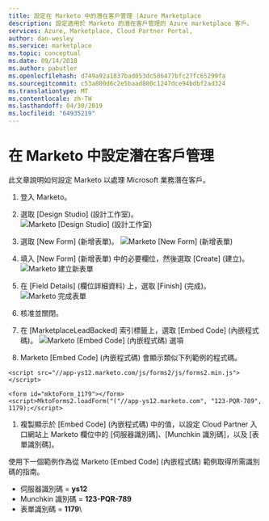 ```yaml
---
title: 設定在 Marketo 中的潛在客戶管理 |Azure Marketplace
description: 設定適用於 Marketo 的潛在客戶管理的 Azure marketplace 客戶。
services: Azure, Marketplace, Cloud Partner Portal,
author: dan-wesley
ms.service: marketplace
ms.topic: conceptual
ms.date: 09/14/2018
ms.author: pabutler
ms.openlocfilehash: d749a92a1837bad053dc586477bfc27fc65299fa
ms.sourcegitcommit: c53a800d6c2e5baad800c1247dce94bdbf2ad324
ms.translationtype: MT
ms.contentlocale: zh-TW
ms.lasthandoff: 04/30/2019
ms.locfileid: "64935219"
---
```

# <a name="configure-lead-management-in-marketo"></a>在 Marketo 中設定潛在客戶管理

此文章說明如何設定 Marketo 以處理 Microsoft 業務潛在客戶。

1. 登入 Marketo。
2. 選取 [Design Studio] \(設計工作室\)。
    ![Marketo [Design Studio] \(設計工作室\)](./media/cloud-partner-portal-lead-management-instructions-marketo/marketo1.png)

3.  選取 [New Form] \(新增表單\)。
    ![Marketo [New Form] \(新增表單\)](./media/cloud-partner-portal-lead-management-instructions-marketo/marketo2.png)

4.  填入 [New Form] \(新增表單\) 中的必要欄位，然後選取 [Create] \(建立\)。
    ![Marketo 建立新表單](./media/cloud-partner-portal-lead-management-instructions-marketo/marketo3.png)

4.  在 [Field Details] \(欄位詳細資料\) 上，選取 [Finish] \(完成\)。
    ![Marketo 完成表單](./media/cloud-partner-portal-lead-management-instructions-marketo/marketo4.png)

5.  核准並關閉。

6.  在 [MarketplaceLeadBacked] 索引標籤上，選取 [Embed Code] \(內嵌程式碼\)。
    ![Marketo [Embed Code] \(內嵌程式碼\) 選項](./media/cloud-partner-portal-lead-management-instructions-marketo/marketo5.png)

7.  Marketo [Embed Code] \(內嵌程式碼\) 會顯示類似下列範例的程式碼。

`<script src="//app-ys12.marketo.com/js/forms2/js/forms2.min.js"></script>`

    <form id="mktoForm_1179"></form>
    <script>MktoForms2.loadForm("("//app-ys12.marketo.com", "123-PQR-789", 1179);</script>

1. 複製顯示於 [Embed Code] \(內嵌程式碼\) 中的值，以設定 Cloud Partner 入口網站上 Marketo 欄位中的 [伺服器識別碼]、[Munchkin 識別碼]，以及 [表單識別碼]。

使用下一個範例作為從 Marketo [Embed Code] \(內嵌程式碼\) 範例取得所需識別碼的指南。

- 伺服器識別碼 = **ys12**
- Munchkin 識別碼 = **123-PQR-789**
- 表單識別碼 = **1179**\
